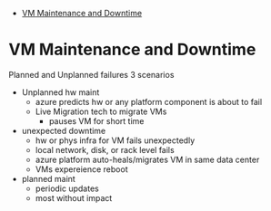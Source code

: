 - [VM Maintenance and Downtime](#vm-maintenance-and-downtime)
# VM Maintenance and Downtime

Planned and Unplanned failures
3 scenarios
* Unplanned hw maint
  * azure predicts hw or any platform component is about to fail
  * Live Migration tech to migrate VMs
    * pauses VM for short time
* unexpected downtime
  * hw or phys infra for VM fails unexpectedly
  * local network, disk, or rack level fails
  * azure platform auto-heals/migrates VM in same data center
  * VMs expereience reboot
* planned maint
  * periodic updates
  * most without impact
